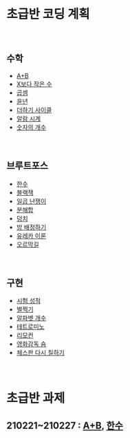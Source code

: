 # 초급반 코딩 계획

　

## 수학

* [A+B](https://www.acmicpc.net/problem/11021)
* [X보다 작은 수](https://www.acmicpc.net/problem/10871)
* [곱셈](https://www.acmicpc.net/problem/2588)
* [윤년](https://www.acmicpc.net/problem/2753)
* [더하기 사이클](https://www.acmicpc.net/problem/1110)
* [알람 시계](https://www.acmicpc.net/problem/2884)
* [숫자의 개수](https://www.acmicpc.net/problem/2577)

　

## 브루트포스

* [한수](https://www.acmicpc.net/problem/1065)
* [블랙잭](https://www.acmicpc.net/problem/2798)
* [일곱 난쟁이](https://www.acmicpc.net/problem/2309)
* [분해합](https://www.acmicpc.net/problem/2231)
* [덩치](https://www.acmicpc.net/problem/7568)
* [방 배정하기](https://www.acmicpc.net/problem/14697)
* [유레카 이론](https://www.acmicpc.net/problem/10448)
* [오르막길](https://www.acmicpc.net/problem/2846)

　

## 구현

* [시험 성적](https://www.acmicpc.net/problem/9498)
* [별찍기](https://www.acmicpc.net/problem/2442)
* [알파벳 개수](https://www.acmicpc.net/problem/10808)
* [테트로미노](https://www.acmicpc.net/problem/14500)
* [리모컨](https://www.acmicpc.net/problem/1107)
* [영화감독 숌](https://www.acmicpc.net/problem/1436)
* [체스판 다시 칠하기](https://www.acmicpc.net/problem/1018)

　

# 초급반 과제

## 210221~210227 : [A+B](https://www.acmicpc.net/problem/11021), [한수](https://www.acmicpc.net/problem/1065)



